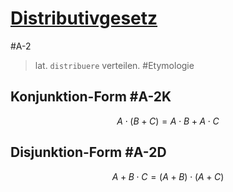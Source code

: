 # [Distributivgesetz](https://de.wikipedia.org/wiki/Distributivgesetz)

#A-2

> lat. `distribuere` verteilen.   #Etymologie

## Konjunktion-Form   #A-2K

$$A \cdot (B + C) = A \cdot B + A \cdot C$$

## Disjunktion-Form   #A-2D

$$A + B \cdot C = (A + B) \cdot (A + C)$$

